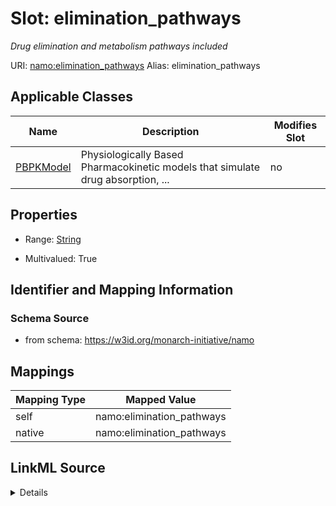 

# Slot: elimination_pathways 


_Drug elimination and metabolism pathways included_





URI: [namo:elimination_pathways](https://w3id.org/monarch-initiative/namo/elimination_pathways)
Alias: elimination_pathways

<!-- no inheritance hierarchy -->





## Applicable Classes

| Name | Description | Modifies Slot |
| --- | --- | --- |
| [PBPKModel](PBPKModel.md) | Physiologically Based Pharmacokinetic models that simulate drug  absorption, ... |  no  |






## Properties

* Range: [String](String.md)

* Multivalued: True




## Identifier and Mapping Information






### Schema Source


* from schema: https://w3id.org/monarch-initiative/namo




## Mappings

| Mapping Type | Mapped Value |
| ---  | ---  |
| self | namo:elimination_pathways |
| native | namo:elimination_pathways |




## LinkML Source

<details>
```yaml
name: elimination_pathways
description: Drug elimination and metabolism pathways included
from_schema: https://w3id.org/monarch-initiative/namo
rank: 1000
alias: elimination_pathways
owner: PBPKModel
domain_of:
- PBPKModel
range: string
multivalued: true

```
</details>